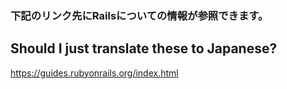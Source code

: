 ### 下記のリンク先にRailsについての情報が参照できます。
## Should I just translate these to Japanese?

https://guides.rubyonrails.org/index.html
